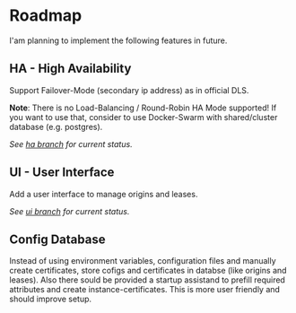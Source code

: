# Roadmap

I'am planning to implement the following features in future.


## HA - High Availability

Support Failover-Mode (secondary ip address) as in official DLS.

**Note**: There is no Load-Balancing / Round-Robin HA Mode supported! If you want to use that, consider to use Docker-Swarm with shared/cluster database (e.g. postgres).

*See [ha branch](https://git.collinwebdesigns.de/oscar.krause/fastapi-dls/-/tree/ha) for current status.*


## UI - User Interface

Add a user interface to manage origins and leases.

*See [ui branch](https://git.collinwebdesigns.de/oscar.krause/fastapi-dls/-/tree/ui) for current status.*


## Config Database

Instead of using environment variables, configuration files and manually create certificates, store cofigs and certificates in databse (like origins and leases). Also there sould be provided a startup assistand to prefill required attributes and create instance-certificates.
This is more user friendly and should improve setup.
